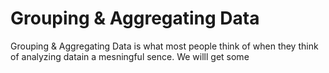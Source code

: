 # Grouping & Aggregating Data

Grouping & Aggregating Data is what most people think of when they think of analyzing datain a mesningful sence. We willl get some 
